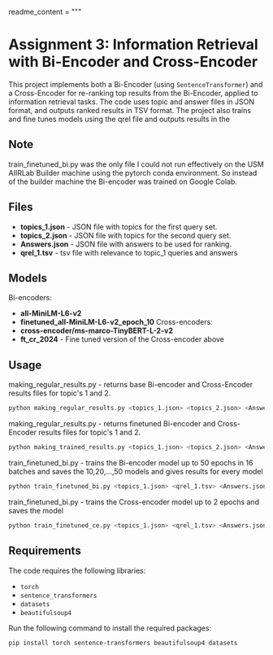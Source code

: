 readme_content = """
# Assignment 3: Information Retrieval with Bi-Encoder and Cross-Encoder

This project implements both a Bi-Encoder (using `SentenceTransformer`) and a Cross-Encoder for re-ranking top results from the Bi-Encoder, applied to information retrieval tasks. The code uses topic and answer files in JSON format, and outputs ranked results in TSV format. The project also trains and fine tunes models using the qrel file and outputs results in the 

## Note 
train_finetuned_bi.py was the only file I could not run effectively on the USM AIIRLab Builder machine using the pytorch conda environment. So instead of the builder machine the Bi-encoder was trained on Google Colab.

## Files

- **topics_1.json** - JSON file with topics for the first query set.
- **topics_2.json** - JSON file with topics for the second query set.
- **Answers.json** - JSON file with answers to be used for ranking.
- **qrel_1.tsv** - tsv file with relevance to topic_1 queries and answers

## Models
Bi-encoders:
- **all-MiniLM-L6-v2** 
- **finetuned_all-MiniLM-L6-v2_epoch_10**
Cross-encoders:
- **cross-encoder/ms-marco-TinyBERT-L-2-v2** 
- **ft_cr_2024** - Fine tuned version of the Cross-encoder above

## Usage 
making_regular_results.py - returns base Bi-encoder and Cross-Encoder results files for 
topic's 1 and 2.
``` bash
python making_regular_results.py <topics_1.json> <topics_2.json> <Answers.json>
```
making_regular_results.py - returns finetuned Bi-encoder and Cross-Encoder results files for 
topic's 1 and 2.
``` bash
python making_trained_results.py <topics_1.json> <topics_2.json> <Answers.json>
```
train_finetuned_bi.py - trains the Bi-encoder model up to 50 epochs in 16 batches and saves the 10,20,...,50 models and gives results for every model
``` bash
python train_finetuned_bi.py <topics_1.json> <qrel_1.tsv> <Answers.json>
```
train_finetuned_bi.py - trains the Cross-encoder model up to 2 epochs and saves the model
``` bash
python train_finetuned_ce.py <topics_1.json> <qrel_1.tsv> <Answers.json>
```

## Requirements

The code requires the following libraries:
- `torch`
- `sentence_transformers`
- `datasets`
- `beautifulsoup4`

Run the following command to install the required packages:
```bash
pip install torch sentence-transformers beautifulsoup4 datasets
```




